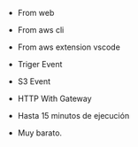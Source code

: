 

- From web
- From aws cli
- From aws extension vscode


- Triger Event
- S3 Event
- HTTP With Gateway


- Hasta 15 minutos de ejecución
- Muy barato.